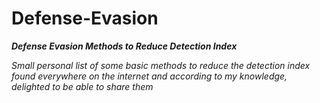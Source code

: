 # Defense-Evasion
*__Defense Evasion Methods to Reduce Detection Index__*

*Small personal list of some basic methods to reduce the detection index found everywhere on the internet and according to my knowledge, delighted to be able to share them*

